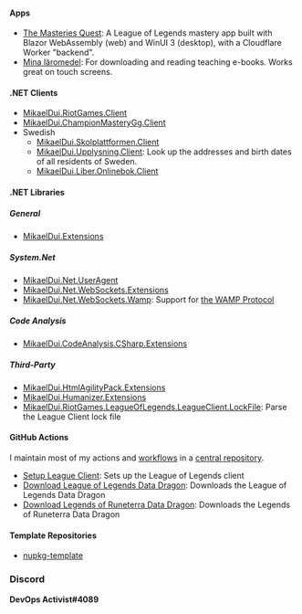 #### Apps
- [The Masteries Quest](https://masteries.quest): A League of Legends mastery app built with Blazor WebAssembly (web) and WinUI 3 (desktop), with a Cloudflare Worker "backend".
- [Mina läromedel](https://github.com/mikaeldui/MinaLaromedel): For downloading and reading teaching e-books. Works great on touch screens.

#### .NET Clients
- [MikaelDui.RiotGames.Client](https://github.com/mikaeldui/riot-games-dotnet-client)
- [MikaelDui.ChampionMasteryGg.Client](https://github.com/mikaeldui/ChampionMastery.GG-dotnet-client)
- Swedish
  - [MikaelDui.Skolplattformen.Client](https://github.com/mikaeldui/skolplattformen-dotnet-client)
  - [MikaelDui.Upplysning.Client](https://github.com/mikaeldui/upplysning-dotnet-client): Look up the addresses and birth dates of all residents of Sweden.
  - [MikaelDui.Liber.Onlinebok.Client](https://github.com/mikaeldui/liber-onlinebok-dotnet-client)

#### .NET Libraries

##### General
- [MikaelDui.Extensions](https://github.com/mikaeldui/dotnet-extensions)

##### System.Net
<!-- - [MikaelDui.Net.Http](https://github.com/mikaeldui/http-dotnet) -->
<!-- - [MikaelDui.Net.Http.Json](https://github.com/mikaeldui/http-json-dotnet) -->
- [MikaelDui.Net.UserAgent](https://github.com/mikaeldui/user-agent-dotnet)
- [MikaelDui.Net.WebSockets.Extensions](https://github.com/mikaeldui/websockets-dotnet-extensions)
- [MikaelDui.Net.WebSockets.Wamp](https://github.com/mikaeldui/wamp-dotnet): Support for [the WAMP Protocol](https://github.com/wamp-proto/wamp-proto)

##### Code Analysis
- [MikaelDui.CodeAnalysis.CSharp.Extensions](https://github.com/mikaeldui/code-analysis-csharp-extensions)

##### Third-Party
- [MikaelDui.HtmlAgilityPack.Extensions](https://github.com/mikaeldui/HtmlAgilityPack-extensions)
- [MikaelDui.Humanizer.Extensions](https://github.com/mikaeldui/humanizer-extensions)
- [MikaelDui.RiotGames.LeagueOfLegends.LeagueClient.LockFile](https://github.com/mikaeldui/riotgames-leagueoflegends-leagueclient-lockfile-dotnet): Parse the League Client lock file

#### GitHub Actions
I maintain most of my actions and [workflows](https://github.com/mikaeldui/actions/tree/main/.github/workflows) in a [central repository](https://github.com/mikaeldui/actions).
- [Setup League Client](https://github.com/marketplace/actions/setup-league-client): Sets up the League of Legends client
- [Download League of Legends Data Dragon](https://github.com/marketplace/actions/download-league-of-legends-data-dragon): Downloads the League of Legends Data Dragon
- [Download Legends of Runeterra Data Dragon](https://github.com/marketplace/actions/download-legends-of-runeterra-data-dragon): Downloads the Legends of Runeterra Data Dragon

#### Template Repositories
- [nupkg-template](https://github.com/mikaeldui/nupkg-template)

### Discord
**DevOps Activist#4089**

